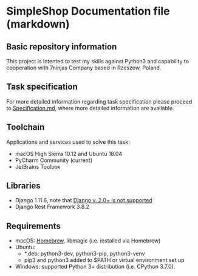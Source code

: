# SimpleShop Documentation file (markdown)

## Basic repository information
This project is intented to test my skills against Python3 and capability to cooperation with 7ninjas Company based in Rzeszow, Poland.

## Task specification
For more detailed information regarding task specification please proceed to [Specification.md](ProjectSpecification/Specification.md),
where more detailed information are available.

## Toolchain
Applications and services used to solve this task:
* macOS High Sierra 10.12 and Ubuntu 18.04
* PyCharm Community (current)
* JetBrains Toolbox

## Libraries
* Django 1.11.6, note that [Django v. 2.0+ is not supported](KB/KB1000.md)
* Django Rest Framework 3.8.2

## Requirements
- macOS: [Homebrew](https://brew.sh), libmagic (i.e. installed via Homebrew)
- Ubuntu: 
    - *.deb: python3-dev, python3-pip, python3-venv 
    - pip3 and python3 added to $PATH or virtual environment set up
- Windows: supported Python 3+ distribution (i.e. CPython 3.7.0). 
